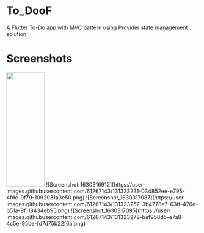 # To_DooF

A Flutter To-Do app with MVC pattern using Provider state management solution.

# Screenshots
<img src="https://user-images.githubusercontent.com/61267143/131323166-561df0e1-4361-4ff0-8898-7e3d21b4f45d.png" width="100" height="300">
![Screenshot_1630316912](https://user-images.githubusercontent.com/61267143/131323231-034852ee-e795-4fde-9f79-1092931a3e50.png)
![Screenshot_1630317087](https://user-images.githubusercontent.com/61267143/131323252-3b4778a7-63ff-476e-b51a-9f118434eb95.png)
![Screenshot_1630317095](https://user-images.githubusercontent.com/61267143/131323272-bef958d5-e7a8-4c5e-95be-fd7d75b22f6a.png)
